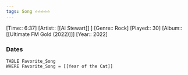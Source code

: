 ```yaml
---
tags: Song ⭐⭐⭐⭐⭐ 
---
```

[Time:: 6:37]
[Artist:: [[Al Stewart]] ]
[Genre:: Rock]
[Played:: 30]
[Album:: [[Ultimate FM Gold (2022)]]]
[Year:: 2022]
### Dates
````dataview
TABLE Favorite_Song
WHERE Favorite_Song = [[Year of the Cat]]
````